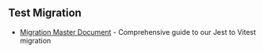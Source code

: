 ## Test Migration

- [Migration Master Document](./migration/README.md) - Comprehensive guide to our Jest to Vitest migration